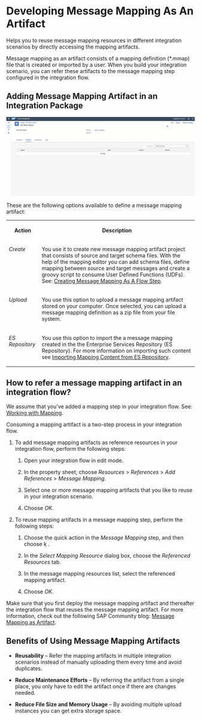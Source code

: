 <!-- loio1d52a7ba8c71438d90f3ea0d8e13a052 -->

<link rel="stylesheet" type="text/css" href="../css/sap-icons.css"/>

# Developing Message Mapping As An Artifact

Helps you to reuse message mapping resources in different integration scenarios by directly accessing the mapping artifacts.

Message mapping as an artifact consists of a mapping definition \(\*.mmap\) file that is created or imported by a user. When you build your integration scenario, you can refer these artifacts to the message mapping step configured in the integration flow.



<a name="loio1d52a7ba8c71438d90f3ea0d8e13a052__section_z5m_lbb_bqb"/>

## Adding Message Mapping Artifact in an Integration Package

![](images/Message_Mapping_Artifact_1f0d4ea.gif)

<a name="loio1d52a7ba8c71438d90f3ea0d8e13a052__table_k5h_3ks_ypb"/>These are the following options available to define a message mapping artifact:


<table>
<tr>
<th valign="top">

Action



</th>
<th valign="top">

Description



</th>
</tr>
<tr>
<td valign="top">

*Create*



</td>
<td valign="top">

You use it to create new message mapping artifact project that consists of source and target schema files. With the help of the mapping editor you can add schema files, define mapping between source and target messages and create a groovy script to consume User Defined Functions \(UDFs\). See: [Creating Message Mapping As A Flow Step](creating-message-mapping-as-a-flow-step-3d5cb7f.md).



</td>
</tr>
<tr>
<td valign="top">

*Upload*



</td>
<td valign="top">

You use this option to upload a message mapping artifact stored on your computer. Once selected, you can upload a message mapping definition as a zip file from your file system.



</td>
</tr>
<tr>
<td valign="top">

*ES Repository*



</td>
<td valign="top">

You use this option to import the a message mapping created in the the Enterprise Services Repository \(ES Repository\). For more information on importing such content see [Importing Mapping Content from ES Repository](importing-mapping-content-from-es-repository-e18fc05.md).



</td>
</tr>
</table>



<a name="loio1d52a7ba8c71438d90f3ea0d8e13a052__section_wx1_jnh_xpb"/>

## How to refer a message mapping artifact in an integration flow?

We assume that you've added a mapping step in your integration flow. See: [Working with Mapping](working-with-mapping-68d816a.md).

Consuming a mapping artifact is a two-step process in your integration flow.

1.  To add message mapping artifacts as reference resources in your integration flow, perform the following steps:

    1.  Open your integration flow in edit mode.

    2.  In the property sheet, choose *Resources* \> *References* \> *Add References* \> *Message Mapping*.

    3.  Select one or more message mapping artifacts that you like to reuse in your integration scenario.

    4.  Choose *OK*.


2.  To reuse mapping artifacts in a message mapping step, perform the following steps:

    1.  Choose the quick action in the *Message Mapping* step, and then choose <span class="SAP-icons"></span> .

    2.  In the *Select Mapping Resource* dialog box, choose the *Referenced Resources* tab.

    3.  In the message mapping resources list, select the referenced mapping artifact.

    4.  Choose *OK*.



Make sure that you first deploy the message mapping artifact and thereafter the integration flow that reuses the message mapping artifact. For more information, check out the following SAP Community blog: [Message Mapping as Artifact](https://blogs.sap.com/2021/06/17/sap-cloud-integration-message-mapping-as-artifact/).



<a name="loio1d52a7ba8c71438d90f3ea0d8e13a052__section_izl_glr_4pb"/>

## Benefits of Using Message Mapping Artifacts

-   **Reusability** – Refer the mapping artifacts in multiple integration scenarios instead of manually uploading them every time and avoid duplicates.

-   **Reduce Maintenance Efforts** – By referring the artifact from a single place, you only have to edit the artifact once if there are changes needed.

-   **Reduce File Size and Memory Usage** – By avoiding multiple upload instances you can get extra storage space.


